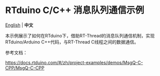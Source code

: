 # RTduino C/C++ 消息队列通信示例

[English](README.md) | **中文**

本示例展示了如何在RTduino下，借助RT-Thread的消息队列通信机制，实现RTduino/Arduino C++代码，与RT-Thread C线程之间的数据通信。

参考文档：

https://docs.rtduino.com/#/zh/project-examples/demos/MsgQ-C-CPP/MsgQ-C-CPP
